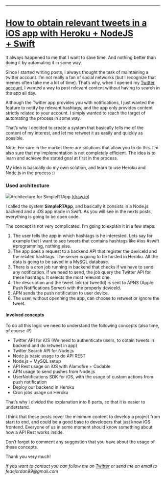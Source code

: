 * * *

# [How to obtain relevant tweets in a iOS app with Heroku + NodeJS + Swift](https://medium.com/@federicojordn/c%C3%B3mo-obtener-twitts-relevantes-en-una-app-de-ios-con-heroku-nodejs-swift-4c4aca1f42b2)

It always happened to me that I want to save time. And nothing better than doing it by automating it in some way.

Since I started writing posts, I always thought the task of maintaining a twitter account. I’m not really a fan of social networks (but I recognize that memes often take me a lot of time). That’s why, when I opened my [Twitter account,](http://www.twitter.com/FedeJordan90) I wanted a way to post relevant content without having to search in the app all day.

Although the Twitter app provides you with notifications, I just wanted the feature to notify by relevant hashtags, and the app only provides content strictly related to your account. I simply wanted to reach the target of automating the process in some way.

That’s why I decided to create a system that basically tells me of the content of my interest, and let me retweet it as easily and quickly as possible.

Note: For sure in the market there are solutions that allow you to do this. I’m also sure that my implementation is not completely efficient. The idea is to learn and achieve the stated goal at first in the process.

My idea is basically do my own solution, and learn to use Heroku and Node.js in the process :)

### Used architecture

![](https://cdn-images-1.medium.com/max/1600/1*AA7cWU-JqkG-OjEgMxgJJg.png)Architecture for SimpleRTApp [(draw.io](https://www.draw.io/))

I called the system **SimpleRTApp**, and basically it consists in a Node.js backend and a iOS app made in Swift. As you will see in the nexts posts, everything is going to be open code.

The concept is not very complicated. I’m going to explain it in a few steps:

1.  The user tells the app in which hashtags is he interested. Lets say for example that I want to see tweets that contains hashtags like #ios #swift #programming, nothing else.
2.  The app does a request to a backend API that register the deviceId and the related hashtags. The server is going to be hosted in Heroku. All the data is going to be saved in a MySQL database.
3.  There is a cron job running in backend that checks if we have to send any notification. If we need to send, the job query the Twitter API for these hashtags. It selects the most relevant one.
4.  The description and the tweet link (or tweetId) is sent to APNS (Apple Push Notifications Server) with the properly deviceId.
5.  APN sends the push notification to user device.
6.  The user, without openning the app, can choose to retweet or ignore the tweet.

#### Involved concepts

To do all this logic we need to understand the following concepts (also time, of course :P)

*   Twitter API for iOS (We need to authenticate users, to obtain tweets in backend and do retweet in app)
*   Twitter Search API for Node.js
*   Node.js basic usage to do API REST
*   Node.js + MySQL setup
*   API Rest usage on iOS with Alamofire + Codable
*   APN usage to send pushes from Node.js
*   UserNotifications SDK for iOS, with the usage of custom actions from push notification
*   Deploy our backend in Heroku
*   Cron jobs usage on Heroku

That’s why I divided the explanation into 8 parts, so that it is easier to understand.

I think that these posts cover the minimum content to develop a project from start to end, and could be a good base to developers that just know iOS frontend. Everyone of us in some moment should know something about how a API Rest works inside.

Don’t forget to comment any suggestion that you have about the usage of these concepts.

Thank you very much!

_If you want to contact you can follow me on_ [_Twitter_](http://www.twitter.com/FedeJordan90) _or send me an email to fedejordan99@gmail.com_